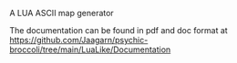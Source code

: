 A LUA ASCII map generator


The documentation can be found in pdf and doc format at https://github.com/Jaagarn/psychic-broccoli/tree/main/LuaLike/Documentation
